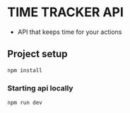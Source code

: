 # TIME TRACKER API
- API that keeps time for your actions

## Project setup
```
npm install
```

### Starting api locally
```
npm run dev
```
